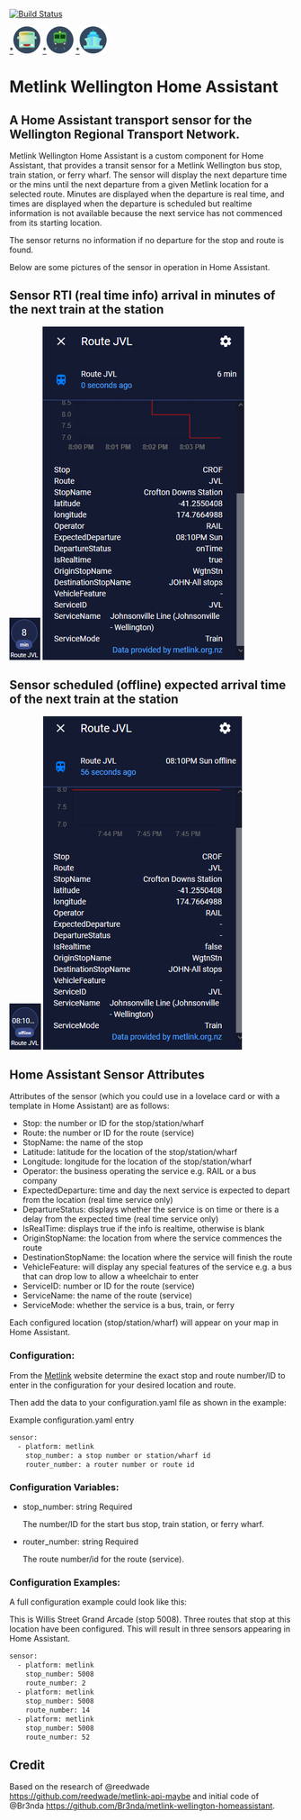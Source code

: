[![Build Status](https://travis-ci.org/Br3nda/metlink-wellington-homeassistant.svg?branch=master)](https://travis-ci.org/Br3nda/metlink-wellington-homeassistant)

[*](https://icons8.com/icons/set/bus)![Bus](img/icons8-bus-48.png)   [*](https://icons8.com/icons/set/train)![Train](img/icons8-train-48.png)    [*](https://icons8.com/icons/set/water-transportation)![Ferry](img/icons8-water-transportation-48.png)  
  
  # **Metlink Wellington Home Assistant**
  
## **A Home Assistant transport sensor for the Wellington Regional Transport Network.** 

Metlink Wellington Home Assistant is a custom component for Home Assistant, that provides a transit sensor for a Metlink Wellington bus stop, train station, or ferry wharf. The sensor will display the next departure time or the mins until the next departure from a given Metlink location for a selected route. Minutes are displayed when the departure is real time, and times are displayed when the departure is scheduled but realtime information is not available because the next service has not commenced from its starting location. 

The sensor returns no information if no departure for the stop and route is found. 

Below are some pictures of the sensor in operation in Home Assistant. 

## Sensor RTI (real time info) arrival in minutes of the next train at the station

![RTI for the next train](img/metlink_train_sensor2.png)
![Realtime attributes info for the next train service](img/metlink_train_real.png)

## Sensor scheduled (offline) expected arrival time of the next train at the station 

![Time for the next train](img/metlink_train_sensor.png )
![Scheduled attributes info for the next train service](img/metlink_train_offline.png)

## Home Assistant Sensor Attributes

Attributes of the sensor (which you could use in a lovelace card or with a template in Home Assistant) are as follows:

* Stop:     the number or ID for the stop/station/wharf
* Route:    the number or ID for the route (service)
* StopName: the name of the stop
* Latitude: latitude for the location of the stop/station/wharf
* Longitude: longitude for the location of the stop/station/wharf 
* Operator: the business operating the service e.g. RAIL or a bus company 
* ExpectedDeparture: time and day the next service is expected to depart from the location (real time service only)
* DepartureStatus: displays whether the service is on time or there is a delay from the expected time (real time service only)
* IsRealTime: displays true if the info is realtime, otherwise is blank
* OriginStopName: the location from where the service commences the route
* DestinationStopName: the location where the service will finish the route
* VehicleFeature: will display any special features of the service e.g. a bus that can drop low to allow a wheelchair to enter
* ServiceID: number or ID for the route (service)
* ServiceName: the name of the route (service)
* ServiceMode: whether the service is a bus, train, or ferry

Each configured location (stop/station/wharf) will appear on your map in Home Assistant.  

### Configuration:

From the [Metlink](https://www.metlink.org.nz/) website determine the exact stop and route number/ID to enter in the configuration for your desired location and route.

Then add the data to your configuration.yaml file as shown in the example:

Example configuration.yaml entry

```
sensor:
  - platform: metlink
    stop_number: a stop number or station/wharf id
    router_number: a router number or route id
```

### Configuration Variables:

* stop_number:  string  Required

  The number/ID for the start bus stop, train station, or ferry wharf.

* router_number:  string  Required

  The route number/id for the route (service).

### Configuration Examples:

A full configuration example could look like this:

This is Willis Street Grand Arcade (stop 5008). Three routes that stop at this location have been configured. This will result in three sensors appearing in Home Assistant.  

```
sensor:
  - platform: metlink
    stop_number: 5008
    route_number: 2
  - platform: metlink
    stop_number: 5008
    route_number: 14
  - platform: metlink
    stop_number: 5008
    route_number: 52
```

## Credit

Based on the research of @reedwade https://github.com/reedwade/metlink-api-maybe and initial code of @Br3nda https://github.com/Br3nda/metlink-wellington-homeassistant. 
